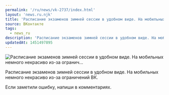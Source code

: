```yaml
---
permalink: '/ru/news/vk-2737/index.html'
layout: 'news.ru.njk'
title: 'Расписание экзаменов зимней сессии в удобном виде. На мобильных немного некрасиво из-за огранич…'
source: ВКонтакте
tags:
  - news_ru
description: 'Расписание экзаменов зимней сессии в удобном виде. На мобильных немного некрасиво из-за огранич…'
updatedAt: 1451497895
---
```

![Расписание экзаменов зимней сессии в удобном виде. На мобильных немного некрасиво из-за огранич…](https://sun9-66.userapi.com/impf/c629215/v629215484/27237/gwUFbm4e1Xw.jpg?size=1080x720&quality=96&proxy=1&sign=8f380695564478b00ca8a54e5492caae&c_uniq_tag=aJyPapjykoICPk-Zg0U7vcUs47QUnJHP9cuYuOUDPp0&type=album)

Расписание экзаменов зимней сессии в удобном виде. На мобильных немного некрасиво из-за ограничений ВК.

Если заметили ошибку, напиши в комментариях.
